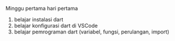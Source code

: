 Minggu pertama hari pertama
1. belajar instalasi dart
2. belajar konfigurasi dart di VSCode
3. belajar pemrograman dart (variabel, fungsi, perulangan, import)